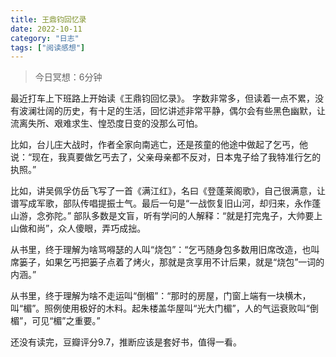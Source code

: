 ```yaml
---
title: 王鼎钧回忆录
date: 2022-10-11
category: "日志"
tags: ["阅读感想"]
---
```

> 今日冥想：6分钟

最近打车上下班路上开始读《王鼎钧回忆录》。
字数非常多，但读着一点不累，没有波澜壮阔的历史，有十足的生活，回忆讲述非常平静，偶尔会有些黑色幽默，让流离失所、艰难求生、惶恐度日变的没那么可怕。

比如，台儿庄大战时，作者全家向南逃亡，还是孩童的他途中做起了乞丐，他说：“现在，我真要做乞丐去了，父亲母亲都不反对，日本鬼子给了我特准行乞的执照。”

比如，讲吴佩孚仿岳飞写了一首《满江红》，名曰《登蓬莱阁歌》，自己很满意，让谱写成军歌，部队传唱提振士气。最后一句是“一战恢复旧山河，却归来，永作蓬山游，念弥陀。” 部队多数是文盲，听有学问的人解释：“就是打完鬼子，大帅要上山做和尚”，众人傻眼，弄巧成拙。

从书里，终于理解为啥骂嘚瑟的人叫“烧包”：“乞丐随身包多数用旧席改造，也叫席篓子，如果乞丐把篓子点着了烤火，那就是贪享用不计后果，就是“烧包”一词的内涵。”

从书里，终于理解为啥不走运叫“倒楣”：“那时的房屋，门窗上端有一块横木，叫“楣”。照例使用极好的木料。起朱楼盖华屋叫“光大门楣”，人的气运衰败叫“倒楣”，可见“楣”之重要。”

还没有读完，豆瓣评分9.7，推断应该是套好书，值得一看。


